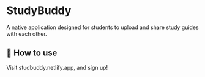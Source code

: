 # StudyBuddy

A native application designed for students to upload and share study guides with each other.

## 🚀 How to use

Visit studbuddy.netlify.app, and sign up!
